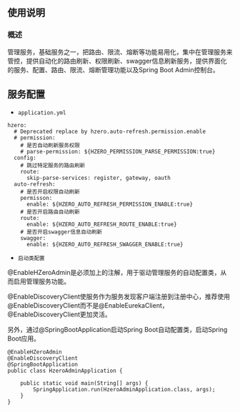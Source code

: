 ## 使用说明
### 概述


管理服务，基础服务之一，把路由、限流、熔断等功能易用化，集中在管理服务来管控，提供自动化的路由刷新、权限刷新、swagger信息刷新服务，提供界面化的服务、配置、路由、限流、熔断管理功能以及Spring Boot Admin控制台。

## 服务配置 

- `application.yml`
```
hzero:
  # Deprecated replace by hzero.auto-refresh.permission.enable
  # permission:
    # 是否自动刷新服务权限
    # parse-permission: ${HZERO_PERMISSION_PARSE_PERMISSION:true}
  config:
    # 跳过特定服务的路由刷新
    route:
      skip-parse-services: register, gateway, oauth
  auto-refresh:
    # 是否开启权限自动刷新
    permisson:
      enable: ${HZERO_AUTO_REFRESH_PERMISSION_ENABLE:true}
    # 是否开启路由自动刷新
    route:
      enable: ${HZERO_AUTO_REFRESH_ROUTE_ENABLE:true}
    # 是否开启swagger信息自动刷新
    swagger:
      enable: ${HZERO_AUTO_REFRESH_SWAGGER_ENABLE:true}

```
- `启动类配置`

@EnableHZeroAdmin是必须加上的注解，用于驱动管理服务的自动配置类，从而启用管理服务功能。

@EnableDiscoveryClient使服务作为服务发现客户端注册到注册中心，推荐使用@EnableDiscoveryClient而不是@EnableEurekaClient，@EnableDiscoveryClient更加灵活。

另外，通过@SpringBootApplication启动Spring Boot自动配置类，启动Spring Boot应用。
```
@EnableHZeroAdmin
@EnableDiscoveryClient
@SpringBootApplication
public class HzeroAdminApplication {

    public static void main(String[] args) {
        SpringApplication.run(HzeroAdminApplication.class, args);
    }
}
```


